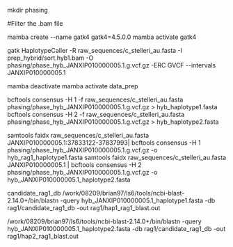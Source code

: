 mkdir phasing

#Filter the .bam file



mamba create --name gatk4 gatk4=4.5.0.0
mamba activate gatk4

gatk HaplotypeCaller -R raw_sequences/c_stelleri_au.fasta -I prep_hybrid/sort.hyb1.bam -O phasing/phase_hyb_JANXIP010000005.1.g.vcf.gz -ERC GVCF --intervals JANXIP010000005.1

mamba deactivate
mamba activate data_prep

bcftools consensus -H 1 -f raw_sequences/c_stelleri_au.fasta phasing/phase_hyb_JANXIP010000005.1.g.vcf.gz > hyb_haplotype1.fasta
bcftools consensus -H 2 -f raw_sequences/c_stelleri_au.fasta phasing/phase_hyb_JANXIP010000005.1.g.vcf.gz > hyb_haplotype2.fasta


samtools faidx raw_sequences/c_stelleri_au.fasta JANXIP010000005.1:37833122-37837993| bcftools consensus -H 1 phasing/phase_hyb_JANXIP010000005.1.g.vcf.gz -o hyb_rag1_haplotype1.fasta
samtools faidx raw_sequences/c_stelleri_au.fasta JANXIP010000005.1 | bcftools consensus -H 2 phasing/phase_hyb_JANXIP010000005.1.g.vcf.gz -o hyb_JANXIP010000005.1_haplotype2.fasta




candidate_rag1_db
/work/08209/brian97/ls6/tools/ncbi-blast-2.14.0+/bin/blastn -query hyb_JANXIP010000005.1_haplotype1.fasta -db rag1/candidate_rag1_db -out rag1/hap1_rag1_blast.out

/work/08209/brian97/ls6/tools/ncbi-blast-2.14.0+/bin/blastn -query hyb_JANXIP010000005.1_haplotype2.fasta -db rag1/candidate_rag1_db -out rag1/hap2_rag1_blast.out
